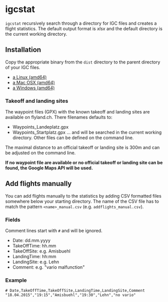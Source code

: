 # igcstat
`igcstat` recursively search through a directory for IGC files and creates a flight statistics.
The default output format is _xlsx_ and the default directory is the current working directory.

## Installation
Copy the appropriate binary from the `dist` directory to the parent directory of your IGC files.
* [a Linux (amd64)](dist/igcstat-linux-amd64)
* [a Mac OSX (amd64)](dist/igcstat-darwin-amd64)
* [a Windows (amd64)](dist/igcstat-windows-amd64.exe)

### Takeoff and landing sites
The waypoint files (GPX) with the known takeoff and landing sites are available on flyland.ch. There filenames defaults to:
* Waypoints_Landeplatz.gpx 
* Waypoints_Startplatz.gpx
... and will be searched in the current working directory. Other files can be defined on the command line.

The maximal distance to an official takeoff or landing site is 300m and can be adjusted on the command line.

__If no waypoint file are available or no official takeoff or landing site can be found, the Google Maps API will be used.__

###

## Add flights manually
You can add flights manually to the statistics by adding CSV formatted files somewhere below your starting directory.
The name of the CSV file has to match the pattern `<name>_manual.csv` (e.g. `addflights_manual.csv`).

### Fields
Comment lines start with `#` and will be ignored.
* Date:        dd.mm.yyyy
* TakeOffTime: hh.mm
* TakeOffSite: e.g. Amisbuehl
* LandingTime: hh:mm
* LandingSite: e.g. Lehn
* Comment:     e.g. "vario malfunction"

### Example
    # Date,TakeOffTime,TakeOffSite,LandingTime,LandingSite,Comment
    "18.04.2015","19:15","Amisbuehl","19:30","Lehn","no vario"
